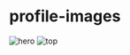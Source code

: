 # profile-images
![hero](https://user-images.githubusercontent.com/98509310/212615188-69e5a512-6c54-4ec9-b2a4-3671a5128343.png)
![top](https://user-images.githubusercontent.com/98509310/212615217-ff5ea98c-0538-4178-a35a-d640f3780439.png)
